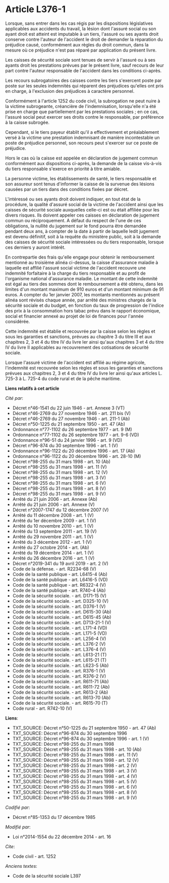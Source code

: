 # Article L376-1

Lorsque, sans entrer dans les cas régis par les dispositions législatives applicables aux accidents du travail, la lésion
dont l'assuré social ou son ayant droit est atteint est imputable à un tiers, l'assuré ou ses ayants droit conserve contre
l'auteur de l'accident le droit de demander la réparation du préjudice causé, conformément aux règles du droit commun, dans
la mesure où ce préjudice n'est pas réparé par application du présent livre.

Les caisses de sécurité sociale sont tenues de servir à l'assuré ou à ses ayants droit les prestations prévues par le présent
livre, sauf recours de leur part contre l'auteur responsable de l'accident dans les conditions ci-après. 

Les recours subrogatoires des caisses contre les tiers s'exercent poste par poste sur les seules indemnités qui réparent des
préjudices qu'elles ont pris en charge, à l'exclusion des préjudices à caractère personnel.

Conformément à l'article 1252 du code civil, la subrogation ne peut nuire à la victime subrogeante, créancière de
l'indemnisation, lorsqu'elle n'a été prise en charge que partiellement par les prestations sociales ; en ce cas, l'assuré
social peut exercer ses droits contre le responsable, par préférence à la caisse subrogée.

Cependant, si le tiers payeur établit qu'il a effectivement et préalablement versé à la victime une prestation indemnisant de
manière incontestable un poste de préjudice personnel, son recours peut s'exercer sur ce poste de préjudice.

Hors le cas où la caisse est appelée en déclaration de jugement commun conformément aux dispositions ci-après, la demande de
la caisse vis-à-vis du tiers responsable s'exerce en priorité à titre amiable. 

La personne victime, les établissements de santé, le tiers responsable et son assureur sont tenus d'informer la caisse de la
survenue des lésions causées par un tiers dans des conditions fixées par décret. 

L'intéressé ou ses ayants droit doivent indiquer, en tout état de la procédure, la qualité d'assuré social de la victime de
l'accident ainsi que les caisses de sécurité sociale auxquelles celle-ci est ou était affiliée pour les divers risques. Ils
doivent appeler ces caisses en déclaration de jugement commun ou réciproquement. A défaut du respect de l'une de ces
obligations, la nullité du jugement sur le fond pourra être demandée pendant deux ans, à compter de la date à partir de
laquelle ledit jugement est devenu définitif, soit à la requête du ministère public, soit à la demande des caisses de
sécurité sociale intéressées ou du tiers responsable, lorsque ces derniers y auront intérêt. 

En contrepartie des frais qu'elle engage pour obtenir le remboursement mentionné au troisième alinéa ci-dessus, la caisse
d'assurance maladie à laquelle est affilié l'assuré social victime de l'accident recouvre une indemnité forfaitaire à la
charge du tiers responsable et au profit de l'organisme national d'assurance maladie. Le montant de cette indemnité est égal
au tiers des sommes dont le remboursement a été obtenu, dans les limites d'un montant maximum de 910 euros et d'un montant
minimum de 91 euros. A compter du 1er janvier 2007, les montants mentionnés au présent alinéa sont révisés chaque année, par
arrêté des ministres chargés de la sécurité sociale et du budget, en fonction du taux de progression de l'indice des prix à
la consommation hors tabac prévu dans le rapport économique, social et financier annexé au projet de loi de finances pour
l'année considérée.

Cette indemnité est établie et recouvrée par la caisse selon les règles et sous les garanties et sanctions, prévues au
chapitre 3 du titre III et aux chapitres 2, 3 et 4 du titre IV du livre Ier ainsi qu'aux chapitres 3 et 4 du titre IV du
livre II applicables au recouvrement des cotisations de sécurité sociale.

Lorsque l'assuré victime de l'accident est affilié au régime agricole, l'indemnité est recouvrée selon les règles et sous les
garanties et sanctions prévues aux chapitres 2, 3 et 4 du titre IV du livre Ier ainsi qu'aux articles L. 725-3 à L. 725-4 du
code rural et de la pêche maritime.

**Liens relatifs à cet article**

_Cité par_:

  - Décret n°46-1541 du 22 juin 1946 - art. Annexe 3 (VT)
  - Décret n°46-2769 du 27 novembre 1946 - art. 211 bis (V)
  - Décret n°46-2769 du 27 novembre 1946 - art. 211-1 (Ab)
  - Décret n°50-1225 du 21 septembre 1950 - art. 47 (Ab)
  - Ordonnance n°77-1102 du 26 septembre 1977 - art. 9 (M)
  - Ordonnance n°77-1102 du 26 septembre 1977 - art. 9-6 (VD)
  - Ordonnance n°96-51 du 24 janvier 1996 - art. 9 (VD)
  - Décret n°96-874 du 30 septembre 1996 - art. 1 (V)
  - Ordonnance n°96-1122 du 20 décembre 1996 - art. 17 (Ab)
  - Ordonnance n°96-1122 du 20 décembre 1996 - art. 28-10 (M)
  - Décret n°98-255 du 31 mars 1998 - art. 10 (Ab)
  - Décret n°98-255 du 31 mars 1998 - art. 11 (V)
  - Décret n°98-255 du 31 mars 1998 - art. 12 (V)
  - Décret n°98-255 du 31 mars 1998 - art. 3 (V)
  - Décret n°98-255 du 31 mars 1998 - art. 6 (V)
  - Décret n°98-255 du 31 mars 1998 - art. 8 (V)
  - Décret n°98-255 du 31 mars 1998 - art. 9 (V)
  - Arrêté du 21 juin 2006 - art. Annexe (Ab)
  - Arrêté du 21 juin 2006 - art. Annexe (V)
  - Décret n°2007-1747 du 12 décembre 2007 (V)
  - Arrêté du 11 décembre 2008 - art. 1 (V)
  - Arrêté du 1er décembre 2009 - art. 1 (V)
  - Arrêté du 10 novembre 2010 - art. 1 (V)
  - Arrêté du 13 septembre 2011 - art. 19 (V)
  - Arrêté du 29 novembre 2011 - art. 1 (V)
  - Arrêté du 3 décembre 2012 - art. 1 (V)
  - Arrêté du 27 octobre 2014 - art. (Ab)
  - Arrêté du 19 décembre 2014 - art. 1 (V)
  - Arrêté du 26 décembre 2016 - art. 1 (V)
  - Décret n°2019-341 du 19 avril 2019 - art. 2 (V)
  - Code de la défense. - art. R2234-68 (V)
  - Code de la santé publique - art. L6415-4 (Ab)
  - Code de la santé publique - art. L6416-5 (VD)
  - Code de la santé publique - art. R6322-4 (V)
  - Code de la santé publique - art. R740-4 (Ab)
  - Code de la sécurité sociale. - art. D171-15 (V)
  - Code de la sécurité sociale. - art. D325-10 (V)
  - Code de la sécurité sociale. - art. D376-1 (V)
  - Code de la sécurité sociale. - art. D615-30 (Ab)
  - Code de la sécurité sociale. - art. D615-45 (Ab)
  - Code de la sécurité sociale. - art. D713-21-1 (V)
  - Code de la sécurité sociale. - art. L171-4 (VD)
  - Code de la sécurité sociale. - art. L171-5 (VD)
  - Code de la sécurité sociale. - art. L256-4 (V)
  - Code de la sécurité sociale. - art. L376-2 (V)
  - Code de la sécurité sociale. - art. L376-4 (V)
  - Code de la sécurité sociale. - art. L613-21 (T)
  - Code de la sécurité sociale. - art. L615-21 (T)
  - Code de la sécurité sociale. - art. L623-5 (Ab)
  - Code de la sécurité sociale. - art. R376-1 (V)
  - Code de la sécurité sociale. - art. R376-2 (V)
  - Code de la sécurité sociale. - art. R611-71 (Ab)
  - Code de la sécurité sociale. - art. R611-72 (Ab)
  - Code de la sécurité sociale. - art. R613-2 (Ab)
  - Code de la sécurité sociale. - art. R613-70 (Ab)
  - Code de la sécurité sociale. - art. R615-70 (T)
  - Code rural - art. R742-10 (V)

**Liens**:

  - TXT_SOURCE: Décret n°50-1225 du 21 septembre 1950 - art. 47 (Ab)
  - TXT_SOURCE: Décret n°96-874 du 30 septembre 1996
  - TXT_SOURCE: Décret n°96-874 du 30 septembre 1996 - art. 1 (V)
  - TXT_SOURCE: Décret n°98-255 du 31 mars 1998
  - TXT_SOURCE: Décret n°98-255 du 31 mars 1998 - art. 10 (Ab)
  - TXT_SOURCE: Décret n°98-255 du 31 mars 1998 - art. 11 (V)
  - TXT_SOURCE: Décret n°98-255 du 31 mars 1998 - art. 12 (V)
  - TXT_SOURCE: Décret n°98-255 du 31 mars 1998 - art. 2 (V)
  - TXT_SOURCE: Décret n°98-255 du 31 mars 1998 - art. 3 (V)
  - TXT_SOURCE: Décret n°98-255 du 31 mars 1998 - art. 4 (V)
  - TXT_SOURCE: Décret n°98-255 du 31 mars 1998 - art. 5 (V)
  - TXT_SOURCE: Décret n°98-255 du 31 mars 1998 - art. 6 (V)
  - TXT_SOURCE: Décret n°98-255 du 31 mars 1998 - art. 8 (V)
  - TXT_SOURCE: Décret n°98-255 du 31 mars 1998 - art. 9 (V)

_Codifié par_:

  - Décret n°85-1353 du 17 décembre 1985

_Modifié par_:

  - Loi n°2014-1554 du 22 décembre 2014 - art. 16

_Cite_:

  - Code civil - art. 1252

_Anciens textes_:

  - Code de la sécurité sociale L397
